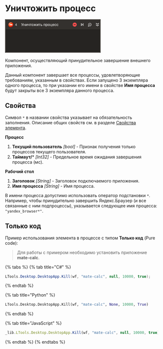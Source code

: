 # Уничтожить процесс

![](../../../resources/activities/basic/desktop/kill-process-activity.png)

Компонент, осуществляющий принудительное завершение внешнего приложения.

Данный компонент завершает все процессы, удовлетворяющие требованиям, указанным в свойствах. Если запущено 3 экземпляра одного процесса, то при указании его имени в свойстве **Имя процесса** будут закрыты все 3 экземпляра данного процесса.  

## Свойства

Символ `*` в названии свойства указывает на обязательность заполнения. 
Описание общих свойств см. в разделе [Свойства элемента](https://docs.primo-rpa.ru/primo-rpa/primo-studio/process/elements#svoistva-elementa).

**Процесс**
1. **Текущий пользователь** *[bool]* - Признак получения только процессов текущего пользователя.  
1. **Таймаут/*** *[Int32]* - Предельное время ожидания завершения процесса (мс).  

**Рабочий стол**
1. **Заголовок** *[String]* - Заголовок подключаемого приложения.  
1. **Имя процесса** *[String]* - Имя процесса.  

В имени процесса допустимо использовать оператор подстановки `*`. Например, чтобы принудительно завершить Яндекс.Браузер (и все связанные с ним подпроцессы), указывается следующее имя процесса: `"yandex_browser*"`.

## Только код  
Пример использования элемента в процессе с типом **Только код** (Pure code):
> Для работы с примером необходимо установить приложение **mate-calc**.

{% tabs %}
{% tab title="C#" %}
```csharp
LTools.Desktop.DesktopApp.Kill(wf, "mate-calc", null, 10000, true);
```
{% endtab %}

{% tab title="Python" %}
```python
LTools.Desktop.DesktopApp.Kill(wf, "mate-calc", None, 10000, True)
```
{% endtab %}

{% tab title="JavaScript" %}
```javascript
_lib.LTools.Desktop.DesktopApp.Kill(wf, "mate-calc", null, 10000, true);
```
{% endtab %}
{% endtabs %}
